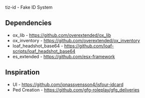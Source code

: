 tiz-id - Fake ID System

## Dependencies
* ox_lib - https://github.com/overextended/ox_lib
* ox_inventory - https://github.com/overextended/ox_inventory
* loaf_headshot_base64 - https://github.com/loaf-scripts/loaf_headshot_base64
* es_extended - https://github.com/esx-framework
## Inspiration
* UI - https://github.com/jonassvensson4/jsfour-idcard
* Ped Creation - https://github.com/gfg-roleplay/gfg_deliveries
